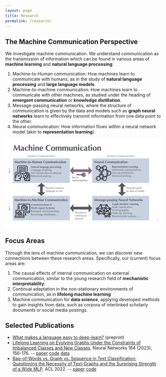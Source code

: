```yaml
---
layout: page
title: Research
permalink: /research/
---
```


## The Machine Communication Perspective

We investigate machine communication. We understand communication as the transmission of information which can be found in various areas of **machine learning** and **natural language processing**:

1. Machine-to-Human communication: How machines learn to communicate with humans, as in the study of **natural language processing** and **large language models**.
2. Machine-to-machine communication: How machines learn to communicate with other machines, as studied under the heading of **emergent communication** or **knowledge distillation**.
3. Message-passing neural networks, where the structure of communication is given by the data and models such as **graph neural networks** learn to effectively transmit information from one data point to the other. 
4. Neural communication: How information flows within a neural network model (akin to **representation learning**).

![Machine Communication Overview](/assets/images/MachComm-overview.png)


## Focus Areas 

Through the lens of machine communication, we can discover new connections between these research areas.
Specifically, our (current) focus areas are:

1. The causal effects of internal communication on external communication, similar to the young research field of **mechanistic interpretability**.
2. Continual adaptation in the non-stationary environments of communication, as in **lifelong machine learning**
3. Machine communication for **data science**, applying developed methods to gain insights from data, such as corpora of interlinked scholarly documents or social media postings.


## Selected Publications

- [What makes a language easy to deep-learn?](https://arxiv.org/abs/2302.12239) (preprint)
- [Lifelong Learning on Evolving Graphs Under the Constraints of Imbalanced Classes and New Classes](
https://doi.org/10.1016/j.neunet.2023.04.022). Neural Networks 164 (2023), 156-176. -- [paper](https://pure.mpg.de/rest/items/item_3368482_4/component/file_3510107/content) [code](https://github.com/lgalke/lifelong-learning) [data](https://doi.org/10.5281/zenodo.3764770)
- [Bag-of-Words vs. Graph vs. Sequence in Text Classification: Questioning the Necessity of Text-Graphs and the Surprising Strength of a Wide MLP](https://aclanthology.org/2022.acl-long.279). ACL 2022. -- [paper](https://aclanthology.org/2022.acl-long.279) [code](https://github.com/lgalke/text-clf-baselines)
